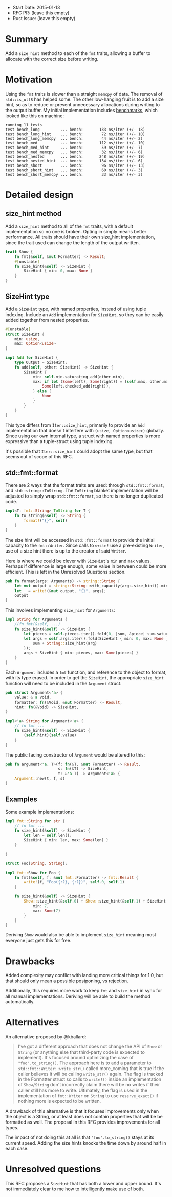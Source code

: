 - Start Date: 2015-01-13
- RFC PR: (leave this empty)
- Rust Issue: (leave this empty)

# Summary

Add a `size_hint` method to each of the `fmt` traits, allowing a buffer to allocate with the correct size before writing.

# Motivation

Using the `fmt` traits is slower than a straight `memcpy` of data. The removal of `std::is_utf8` has helped some. The other low-hanging fruit is to add a size hint, so as to reduce or prevent unnecessary allocations during writing to the output buffer. My initial implementation includes [benchmarks][], which looked like this on machine:

[benchmarks]: https://gist.github.com/seanmonstar/8fb7aa6b0512b80522f9#file-size_hint-rs-L91-L162

```
running 11 tests
test bench_long         ... bench:       133 ns/iter (+/- 18)
test bench_long_hint    ... bench:        72 ns/iter (+/- 10)
test bench_long_memcpy  ... bench:        44 ns/iter (+/- 2)
test bench_med          ... bench:       112 ns/iter (+/- 10)
test bench_med_hint     ... bench:        59 ns/iter (+/- 7)
test bench_med_memcpy   ... bench:        32 ns/iter (+/- 6)
test bench_nested       ... bench:       248 ns/iter (+/- 19)
test bench_nested_hint  ... bench:       134 ns/iter (+/- 6)
test bench_short        ... bench:        96 ns/iter (+/- 13)
test bench_short_hint   ... bench:        60 ns/iter (+/- 3)
test bench_short_memcpy ... bench:        33 ns/iter (+/- 3)
```

# Detailed design

## size_hint method

Add a `size_hint` method to all of the `fmt` traits, with a default implementation so no one is broken. Opting in simply means better performance. All traits should have their own size_hint implementation, since the trait used can change the length of the output written.

```rust
trait Show {
    fn fmt(&self, &mut Formatter) -> Result;
    #[unstable]
    fn size_hint(&self) -> SizeHint {
        SizeHint { min: 0, max: None }
    }
}
```

## SizeHint type

Add a `SizeHint` type, with named properties, instead of using tuple indexing. Include an `Add` implementation for `SizeHint`, so they can be easily added together from nested properties.

```rust
#[unstable]
struct SizeHint {
    min: usize,
    max: Option<usize>
}

impl Add for SizeHint {
    type Output = SizeHint;
    fn add(self, other: SizeHint) -> SizeHint {
        SizeHint {
            min: self.min.saturating_add(other.min),
            max: if let (Some(left), Some(right)) = (self.max, other.max) {
                Some(left.checked_add(right)),
            } else {
                None
            }
        }
    }
}
```

This type differs from `Iter::size_hint`, primarily to provide an `Add` implementation that doesn't interfere with `(usize, Option<usize>)` globally. Since using our own internal type, a struct with named properties is more expressive than a tuple-struct using tuple indexing.

It's possible that `Iter::size_hint` could adopt the same type, but that seems out of scope of this RFC.

## std::fmt::format

There are 2 ways that the format traits are used: through `std::fmt::format`, and `std::string::ToString`. The `ToString` blanket implementation will be adjusted to simply wrap `std::fmt::format`, so there is no longer duplicated code.

```rust
impl<T: fmt::String> ToString for T {
    fn to_string(&self) -> String {
        format!("{}", self)
    }
}
```

The size hint will be accessed in `std::fmt::format` to provide the initial capacity to the `fmt::Writer`. Since calls to `write!` use a pre-existing `Writer`, use of a size hint there is up to the creator of said `Writer`.

Here is where we could be clever with `SizeHint`'s `min` and `max` values. Perhaps if difference is large enough, some value in between could be more efficient. This is left in the Unresolved Questions section.

```rust
pub fn format(args: Arguments) -> string::String {
    let mut output = string::String::with_capacity(args.size_hint().min);
    let _ = write!(&mut output, "{}", args);
    output
}
```

This involves implementing `size_hint` for `Arguments`:

```rust
impl String for Arguments {
    //fn fmt(&self, ...)
    fn size_hint(&self) -> SizeHint {
        let pieces = self.pieces.iter().fold(0, |sum, &piece| sum.saturating_add(piece.len()));
        let args = self.args.iter().fold(SizeHint { min: 0, max: None }, |sum, arg| {
            sum + String::size_hint(arg)
        });
        args + SizeHint { min: pieces, max: Some(pieces) }
    }
}

```

Each `Argument` includes a `fmt` function, and reference to the object to format, with its type erased. In order to get the `SizeHint`, the appropriate `size_hint` function will need to be included in the `Argument` struct.


```rust
pub struct Argument<'a> {
    value: &'a Void,
    formatter: fn(&Void, &mut Formatter) -> Result,
    hint: fn(&Void) -> SizeHint,
}

impl<'a> String for Argument<'a> {
    // fn fmt ...
    fn size_hint(&self) -> SizeHint {
        (self.hint)(self.value)
    }
}
```

The public facing constructor of `Argument` would be altered to this:

```rust
pub fn argument<'a, T>(f: fn(&T, &mut Formatter) -> Result,
                       s: fn(&T) -> SizeHint,
                       t: &'a T) -> Argument<'a> {
    Argument::new(t, f, s)                       
}
```

## Examples 

Some example implementations:

```rust
impl fmt::String for str {
    // fn fmt ...
    fn size_hint(&self) -> SizeHint {
        let len = self.len();
        SizeHint { min: len, max: Some(len) }
    }

}

struct Foo(String, String);

impl fmt::Show for Foo {
    fn fmt(&self, f: &mut fmt::Formatter) -> fmt::Result {
        write!(f, "Foo({:?}, {:?})", self.0, self.1)
    }

    fn size_hint(&self) -> SizeHint {
        Show::size_hint(&self.0) + Show::size_hint(&self.1) + SizeHint {
            min: 7,
            max: Some(7)
        }
    }
}
```

Deriving `Show` would also be able to implement `size_hint` meaning most everyone just gets this for free.

# Drawbacks

Added complexity may conflict with landing more critical things for 1.0, but that should only mean a possible postponing, vs rejection.

Additionally, this requires more work to keep `fmt` and `size_hint` in sync for all manual implementations. Deriving will be able to build the method automatically.

# Alternatives

An alternative proposed by @kballard:

> I've got a different approach that does not change the API of `Show` or `String` (or anything else that third-party code is expected to implement). It's focused around optimizing the case of `"foo".to_string()`. The approach here is to add a parameter to `std::fmt::Writer::write_str()` called more_coming that is true if the caller believes it will be calling `write_str()` again. The flag is tracked in the Formatter struct so calls to `write!()` inside an implementation of `Show/String` don't incorrectly claim there will be no writes if their caller still has more to write. Ultimately, the flag is used in the implementation of `fmt::Writer` on `String` to use `reserve_exact()` if nothing more is expected to be written.

A drawback of this alternative is that it focuses improvements only when the object is a String, or at least does not contain properties that will be be formatted as well. The proposal in this RFC provides improvements for all types.

The impact of not doing this at all is that `"foo".to_string()` stays at its current speed. Adding the size hints knocks the time down by around half in each case.

# Unresolved questions

This RFC proposes a `SizeHint` that has both a lower and upper bound. It's not immediately clear to me how to intelligently make use of both.
